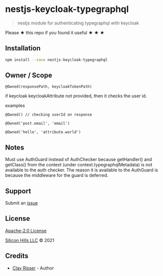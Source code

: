 # nestjs-keycloak-typegraphql

> nestjs module for authenticating typegraphql with keycloak

Please ★ this repo if you found it useful ★ ★ ★

## Installation

```sh
npm install --save nestjs-keycloak-typegraphql
```

## Owner / Scope

```
@Owned(responsePath, keycloakTokenPath)
```

if keycloak keycloakAttribute not provided, then it checks the user id.

examples

```
@Owned() // checking userId on response
```

```
@Owned('post.email', 'email')
```

```
@Owned('hello', 'attribute.world')
```

## Notes

Must use AuthGuard instead of AuthChecker because getHandler() and getClass() from the context (under context.typegraphqlMetadata) is not available to the auth checker. The reason it is available to the AuthGuard is because the middleware for the guard is deferred.

## Support

Submit an [issue](https://gitlab.com/clayrisser/nestjs-keycloak-typegraphql/issues/new)

## License

[Apache-2.0 License](LICENSE)

[Silicon Hills LLC](https://clayrisser.com) © 2021

## Credits

- [Clay Risser](https://clayrisser.com) - Author
